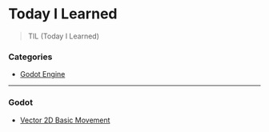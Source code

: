 # Today I Learned

> TIL (Today I Learned)

### Categories

- [Godot Engine](#Godot)

---

### Godot

- [Vector 2D Basic Movement](/Godot/Vector2D-basic-movement.md)